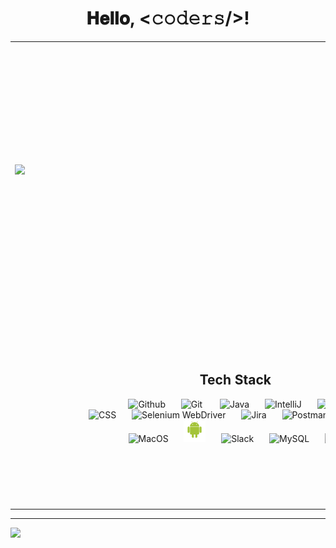<h1 align="center">
  𝐇𝐞𝐥𝐥𝐨, &lt;𝚌𝚘𝚍𝚎𝚛𝚜/&gt;!
</h1>

<table>
  <tr>
    <td>
      <p>
        <img align="left" width="700"  src= "images/Snowboard1.png">
     </p> 
    </td>
    <td>
    <h2> &nbsp;&nbsp;&nbsp;&nbsp;&nbsp;&nbsp;&nbsp;&nbsp;&nbsp;&nbsp;&nbsp;&nbsp;&nbsp;&nbsp;&nbsp;About Me </h2>
       <ul>
      <p style="text-align: center;">
        I’m on a mission to make the world a <br>better place, one line of code at a time! 🌎
     </p>  
         <br>
        <li>🎓 &nbsp;Senior QA Automation Engineer </li>
        <li>📚 &nbsp; Studying: JavaScript => React => NodeJS</li>
        <li>🏂 &nbsp; In my free time I snowboard </li>
       </ul>
    </td>
  </tr>
  <tr>
   <td>
      <div align="center">
     <h2> &nbsp;Tech Stack</h2>
     &ensp;&emsp;<img src="https://cdn.jsdelivr.net/gh/devicons/devicon/icons/github/github-original-wordmark.svg" title="Github" width="35"/>
     &ensp;&emsp;<img alt="Git" width="35px" style="padding-right:10px;" src="https://cdn.jsdelivr.net/gh/devicons/devicon/icons/git/git-original.svg" title="Git" />
     &ensp;&ensp;<img src="https://brandslogos.com/wp-content/uploads/images/large/java-logo-1.png" title="Java" width="48"/>
     &ensp;&emsp;<img src="https://upload.wikimedia.org/wikipedia/commons/9/9c/IntelliJ_IDEA_Icon.svg" title="IntelliJ" width="30"/>
     &ensp;&emsp;<img src="https://cdn.jsdelivr.net/gh/devicons/devicon/icons/html5/html5-original-wordmark.svg" title="HTML" width="35"/><br> 
     &ensp;&emsp;<img src="https://cdn.jsdelivr.net/gh/devicons/devicon/icons/css3/css3-original-wordmark.svg" title="CSS" width="35"/>
     &ensp;&emsp;<img src="https://cdn.jsdelivr.net/gh/devicons/devicon/icons/selenium/selenium-original.svg" title="Selenium WebDriver" width="30"/> 
     &ensp;&emsp;<img src="https://cdn.jsdelivr.net/gh/devicons/devicon/icons/jira/jira-plain-wordmark.svg" title="Jira" width="35"/> 
     &ensp;&emsp;<img src="https://res.cloudinary.com/postman/image/upload/t_team_logo/v1629869194/team/2893aede23f01bfcbd2319326bc96a6ed0524eba759745ed6d73405a3a8b67a8" title="Postman" width="34" />
    &ensp;&ensp;&ensp;<img src="https://upload.wikimedia.org/wikipedia/commons/8/87/Windows_logo_-_2021.svg" title="Windows" width="30"/><br>
     &ensp;&emsp;<img src="https://upload.wikimedia.org/wikipedia/commons/2/22/MacOS_logo_%282017%29.svg" title="MacOS" width="35"/>
     &ensp;&emsp;<img src="https://github.com/devicons/devicon/blob/master/icons/android/android-original-wordmark.svg" title="Android" alt="Android" width="35"/>
     &ensp;&emsp;<img src="https://cdn.jsdelivr.net/gh/devicons/devicon/icons/slack/slack-original.svg" title="Slack" width="32"/>
     &ensp;&emsp;<img src="https://cdn.jsdelivr.net/gh/devicons/devicon/icons/mysql/mysql-plain-wordmark.svg" title="MySQL" width="35"/>
     &ensp;&emsp;<img src="https://upload.wikimedia.org/wikipedia/commons/8/87/Sql_data_base_with_logo.png" title="SQL" width="40"/>
        </div>
   </td>
   <td>
   <div align="center">
      <h2><b>How to Reach Me</b></h2>
      <br>
      <p>If you ever need more info or have questions,<br> feel free to drop me a message.
      </p>
      <br>
      <a href="mailto:oleksandrozhoh1@gmail.com" >
      <img align="center" alt="Oleksandr Ozhoh | Gmail" width="30em" src="https://img.icons8.com/ios-glyphs/50/000000/gmail.png" />
      </a> &nbsp;&nbsp;
      <a href="https://www.linkedin.com/in/oleksandr-ozhoh-ab398a273/" >
      <img align="center" alt="Oleksandr Ozhoh | LinkedIn" width="30em" src="https://img.icons8.com/ios-glyphs/50/000000/linkedin.png" />
      </a> &nbsp;&nbsp;
      <br>
     </div>
   </td>
  </tr>
</table>

---

![](https://komarev.com/ghpvc/?username=Oleksandrozhoh&color=blue)
